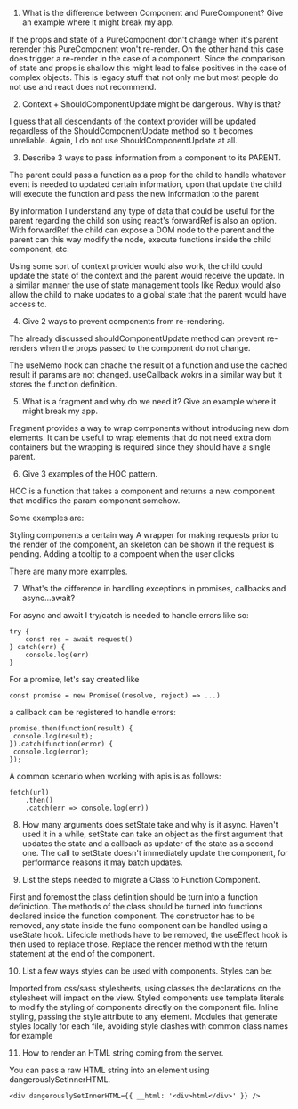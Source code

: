 1. What is the difference between Component and PureComponent? Give
an example where it might break my app.

If the props and state of a PureComponent don't change when it's parent rerender this PureComponent won't re-render. On the other hand this case does trigger a re-render in the case of a component.
Since the comparison of state and props is shallow this might lead to false positives in the case of complex objects.
This is legacy stuff that not only me but most people do not use and react does not recommend.

2. Context + ShouldComponentUpdate might be dangerous. Why is that?

I guess that all descendants of the context provider will be updated regardless of the ShouldComponentUpdate method so it becomes unreliable. 
Again, I do not use ShouldComponentUpdate at all.

3. Describe 3 ways to pass information from a component to its PARENT.

The parent could pass a function as a prop for the child to handle whatever event is needed to updated certain information, upon that update the child will execute the function and pass the new information to the parent

By information I understand any type of data that could be useful for the parent regarding the child son using react's forwardRef is also an option. With forwardRef the child can expose a DOM node to the parent and the parent can this way modify the node, execute functions inside the child component, etc.

Using some sort of context provider would also work, the child could update the state of the context and the parent would receive the update. In a  similar manner the use of state management tools like Redux would also allow the child to make updates to a global state that the parent would have access to.


4. Give 2 ways to prevent components from re-rendering.

The already discussed shouldComponentUpdate method can prevent re-renders when the props passed to the component do not change.

The useMemo hook can chache the result of a function and use the cached result if params are not changed. useCallback wokrs in a similar way but it stores the function definition.

5. What is a fragment and why do we need it? Give an example where it might
break my app.

Fragment provides a way to wrap components without introducing new dom elements. It can be useful to wrap elements that do not need extra dom containers but the wrapping is required since they should have a single parent.

6. Give 3 examples of the HOC pattern.

HOC is a function that takes a component and returns a new component that modifies the param component somehow.

Some examples are:

Styling components a certain way
A wrapper for making requests prior to the render of the component, an skeleton can be shown if the request is pending.
Adding a tooltip to a compoent when the user clicks

There are many more examples.


7. What's the difference in handling exceptions in promises, callbacks
and async...await?

For async and await I try/catch is needed to handle errors like so:

```
try {
    const res = await request()
} catch(err) {
    console.log(err)
}
```

For a promise, let's say created like

```
const promise = new Promise((resolve, reject) => ...)
```

a callback can be registered to handle errors:

```
promise.then(function(result) {
 console.log(result);
}).catch(function(error) {
 console.log(error);
});
```

A common scenario when working with apis is as follows:

```
fetch(url)
    .then()
    .catch(err => console.log(err))
```


8. How many arguments does setState take and why is it async.
Haven't used it in a while, setState can take an object as the first argument that updates the state and a callback as updater of the state as a second one. The call to setState doesn't immediately update the component, for performance reasons it may batch updates.


9. List the steps needed to migrate a Class to Function Component.

First and foremost the class definition should be turn into a function definiction.
The methods of the class should be turned into functions declared inside the function component.
The constructor has to be removed, any state inside the func component can be handled using a useState hook.
Lifecicle methods have to be removed, the useEffect hook is then used to replace those.
Replace the render method with the return statement at the end of the component.


10. List a few ways styles can be used with components.
Styles can be:

Imported from css/sass stylesheets, using classes the declarations on the stylesheet will impact on the view.
Styled components use template literals to modify the styling of components directly on the component file.
Inline styling, passing the style attribute to any element.
Modules that generate styles locally for each file, avoiding style clashes with common class names for example

11. How to render an HTML string coming from the server.

You can pass a raw HTML string into an element using dangerouslySetInnerHTML.
```
<div dangerouslySetInnerHTML={{ __html: '<div>html</div>' }} />
```